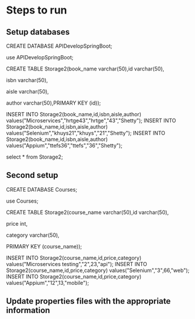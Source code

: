 

# Steps to run

## Setup databases
CREATE DATABASE APIDevelopSpringBoot;

use APIDevelopSpringBoot;

CREATE TABLE Storage2(book_name varchar(50),id varchar(50),

isbn varchar(50),

aisle varchar(50),

author varchar(50),PRIMARY KEY (id));

INSERT INTO Storage2(book_name,id,isbn,aisle,author) values("Microservices","hrtge43","hrtge","43","Shetty");
INSERT INTO Storage2(book_name,id,isbn,aisle,author) values("Selenium","khuys21","khuys","21","Shetty");
INSERT INTO Storage2(book_name,id,isbn,aisle,author) values("Appium","ttefs36","ttefs","36","Shetty");

select * from Storage2;


## Second setup
CREATE DATABASE Courses;

use Courses;

CREATE TABLE Storage2(course_name varchar(50),id varchar(50),

price int,

category varchar(50),

PRIMARY KEY (course_name));


INSERT INTO Storage2(course_name,id,price,category) values("Microservices testing","2",23,"api");
INSERT INTO Storage2(course_name,id,price,category) values("Selenium","3",66,"web");
INSERT INTO Storage2(course_name,id,price,category) values("Appium","12",13,"mobile");

## Update properties files with the appropriate information